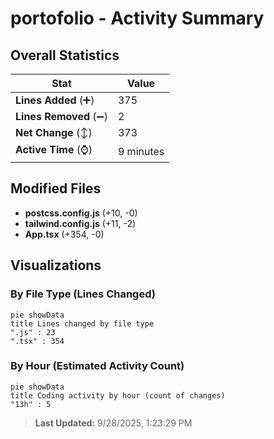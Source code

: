 # portofolio - Activity Summary 

## Overall Statistics

| Stat                   | Value                                                             |
| ---------------------- | ----------------------------------------------------------------- |
| **Lines Added** (➕)   | 375                                          |
| **Lines Removed** (➖) | 2                                        |
| **Net Change** (↕)    | 373                |
| **Active Time** (⌚)   | 9 minutes |


## Modified Files
- **postcss.config.js** (+10, -0)
- **tailwind.config.js** (+11, -2)
- **App.tsx** (+354, -0)

## Visualizations

### By File Type (Lines Changed)

```mermaid
pie showData
title Lines changed by file type
".js" : 23
".tsx" : 354
```

### By Hour (Estimated Activity Count)

```mermaid
pie showData
title Coding activity by hour (count of changes)
"13h" : 5
```


> **Last Updated:** 9/28/2025, 1:23:29 PM